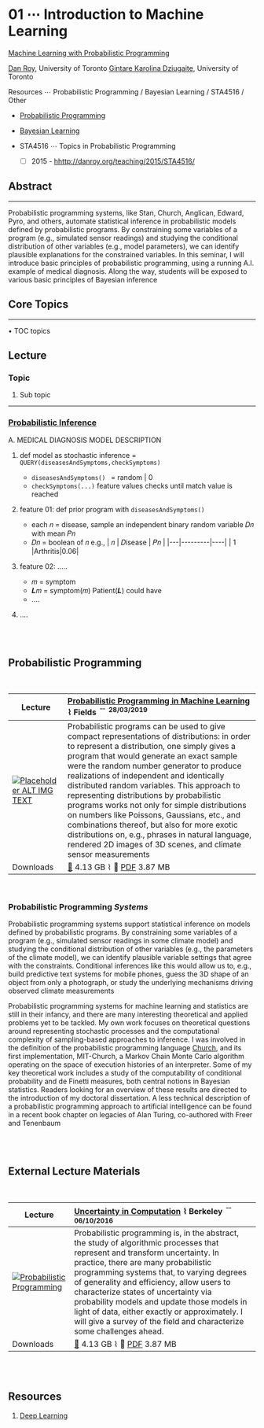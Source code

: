 # 01 ⋯ Introduction to Machine Learning

[Machine Learning with Probabilistic Programming](http://www.fields.utoronto.ca/talks/Statistical-learning-theory)

[Dan Roy](http://danroy.org/), University of Toronto
[Gintare Karolina Dziugaite](), University of Toronto

Resources ⋯ Probabilistic Programming / Bayesian Learning / STA4516 / Other

- [Probabilistic Programming](https://simons.berkeley.edu/sites/default/files/docs/5675/talkprintversion.pdf)
- [Bayesian Learning](http://fopss18.mimuw.edu.pl/PDF/Roy.pdf)

- STA4516 ⋯ Topics in Probabilistic Programming 
    - [ ]  2015 - [hhttp://danroy.org/teaching/2015/STA4516/](http://danroy.org/teaching/2015/STA4516/)


## Abstract

---

Probabilistic programming systems, like Stan, Church, Anglican, Edward, Pyro, and others, automate statistical inference in probabilistic models defined by probabilistic programs. By constraining some variables of a program (e.g., simulated sensor readings) and studying the conditional distribution of other variables (e.g., model parameters), we can identify plausible explanations for the constrained variables. In this seminar, I will introduce basic principles of probabilistic programming, using a running A.I. example of medical diagnosis. Along the way, students will be exposed to various basic principles of Bayesian inference


## Core Topics

---

•  TOC topics


## Lecture

### Topic

1. Sub topic



---
### [Probabilistic Inference]()

A. MEDICAL DIAGNOSIS MODEL DESCRIPTION
1. def model as stochastic inference = `QUERY(diseasesAndSymptoms,checkSymptoms)` 
    * `diseasesAndSymptoms() ` = random | 0
    * `checkSymptoms(...)` feature values checks until match value is reached
2. feature 01: def prior program with `diseasesAndSymptoms()`
    * each 𝑛 = disease, sample an independent binary random variable 𝐷𝑛 with mean 𝑃𝑛
    * 𝐷𝑛 = boolean of 𝑛
e.g.,
| 𝑛 | 𝐷isease | 𝑃𝑛 |
|---|---------|----|
| 1 |Arthritis|0.06|

3. feature 02: .....
    * 𝑚 = symptom
    * 𝑳𝑚 = symptom(𝑚) Patient(𝑳) could have
    * ....
4. ....


<br>
<br>

## Probabilistic Programming

<br>

|  Lecture    | [Probabilistic Programming in Machine Learning]() ⌇ Fields ﹊  <sup>28/03/2019</sup> |
| --------- | :--------- |
| [![Placeholder ALT IMG TEXT](http://img.youtube.com/vi/aLFJ5ERxt2c/0.jpg)](https://www.youtube.com/watch?v=aLFJ5ERxt2c&ap=%3D18%2526fmt)        | Probabilistic programs can be used to give compact representations of distributions: in order to represent a distribution, one simply gives a program that would generate an exact sample were the random number generator to produce realizations of independent and identically distributed random variables. This approach to representing distributions by probabilistic programs works not only for simple distributions on numbers like Poissons, Gaussians, etc., and combinations thereof, but also for more exotic distributions on, e.g., phrases in natural language, rendered 2D images of 3D scenes, and climate sensor measurements  |
| Downloads  |  [📼](placeholder) 4.13 GB ⌇ 📄 [PDF](placeholder) 3.87 MB      |

<br>

### Probabilistic Programming *Systems*

Probabilistic programming systems support statistical inference on models defined by probabilistic programs. By constraining some variables of a program (e.g., simulated sensor readings in some climate model) and studying the conditional distribution of other variables (e.g., the parameters of the climate model), we can identify plausible variable settings that agree with the constraints. Conditional inferences like this would allow us to, e.g., build predictive text systems for mobile phones, guess the 3D shape of an object from only a photograph, or study the underlying mechanisms driving observed climate measurements

Probabilistic programming systems for machine learning and statistics are still in their infancy, and there are many interesting theoretical and applied problems yet to be tackled. My own work focuses on theoretical questions around representing stochastic processes and the computational complexity of sampling-based approaches to inference. I was involved in the definition of the probabilistic programming language [Church](http://projects.csail.mit.edu/church/wiki/Church), and its first implementation, MIT-Church, a Markov Chain Monte Carlo algorithm operating on the space of execution histories of an interpreter. Some of my key theoretical work includes a study of the computability of conditional probability and de Finetti measures, both central notions in Bayesian statistics. Readers looking for an overview of these results are directed to the introduction of my doctoral dissertation. A less technical description of a probabilistic programming approach to artificial intelligence can be found in a recent book chapter on legacies of Alan Turing, co-authored with Freer and Tenenbaum


<br>
<br>

## External Lecture Materials

<br>

| Lecture    | [Uncertainty in Computation](https://simons.berkeley.edu/talks/daniel-roy-10-06-2016) ⌇ Berkeley ﹊ <sup>06/10/2016</sup> |
| --------- | :--------- |
| [![Probabilistic Programming](http://img.youtube.com/vi/TFXcVlKqPlM/0.jpg)](https://www.youtube.com/watch?v=TFXcVlKqPlM&ap=%3D18%2526fmt)     | Probabilistic programming is, in the abstract, the study of algorithmic processes that represent and transform uncertainty. In practice, there are many probabilistic programming systems that, to varying degrees of generality and efficiency, allow users to characterize states of uncertainty via probability models and update those models in light of data, either exactly or approximately. I will give a survey of the field and characterize some challenges ahead.  |
| Downloads  |  [📼](https://video.simons.berkeley.edu/2016/logic/1/14-Roy.mp4) 4.13 GB ⌇ 📄 [PDF](https://simons.berkeley.edu/sites/default/files/docs/5675/talkprintversion.pdf) 3.87 MB      |


<br>
<br>

## Resources

1. [Deep Learning](https://www.deeplearningbook.org/)   
<!--
2. [A stochastic programming perspective on nonparametric Bayes](http://danroy.org/papers/RoyManGooTen-ICMLNPB-2008.pdf)
3. [Fields-CQAM Interdisciplinary Thematic Program](https://www.eventbrite.ca/e/fields-cqam-interdisciplinary-thematic-program-92001-tickets-51212616314)
4. [Papers with Code](https://paperswithcode.com/task/probabilistic-programming)
-->

